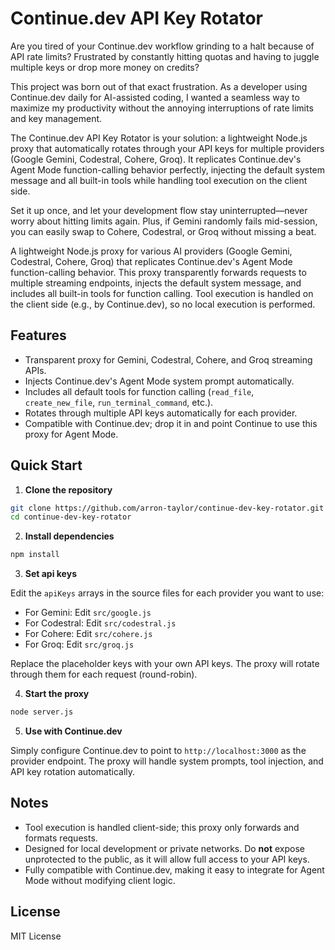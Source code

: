 # Continue.dev API Key Rotator

Are you tired of your Continue.dev workflow grinding to a halt because of API rate limits? Frustrated by constantly hitting quotas and having to juggle multiple keys or drop more money on credits?

This project was born out of that exact frustration. As a developer using Continue.dev daily for AI-assisted coding, I wanted a seamless way to maximize my productivity without the annoying interruptions of rate limits and key management.

The Continue.dev API Key Rotator is your solution: a lightweight Node.js proxy that automatically rotates through your API keys for multiple providers (Google Gemini, Codestral, Cohere, Groq). It replicates Continue.dev's Agent Mode function-calling behavior perfectly, injecting the default system message and all built-in tools while handling tool execution on the client side.

Set it up once, and let your development flow stay uninterrupted—never worry about hitting limits again. Plus, if Gemini randomly fails mid-session, you can easily swap to Cohere, Codestral, or Groq without missing a beat.

A lightweight Node.js proxy for various AI providers (Google Gemini, Codestral, Cohere, Groq) that replicates Continue.dev's Agent Mode function-calling behavior. This proxy transparently forwards requests to multiple streaming endpoints, injects the default system message, and includes all built-in tools for function calling. Tool execution is handled on the client side (e.g., by Continue.dev), so no local execution is performed.

## Features

* Transparent proxy for Gemini, Codestral, Cohere, and Groq streaming APIs.
* Injects Continue.dev's Agent Mode system prompt automatically.
* Includes all default tools for function calling (`read_file`, `create_new_file`, `run_terminal_command`, etc.).
* Rotates through multiple API keys automatically for each provider.
* Compatible with Continue.dev; drop it in and point Continue to use this proxy for Agent Mode.

## Quick Start

1. **Clone the repository**

```bash
git clone https://github.com/arron-taylor/continue-dev-key-rotator.git
cd continue-dev-key-rotator
```

2. **Install dependencies**

```bash
npm install
```

3. **Set api keys**

Edit the `apiKeys` arrays in the source files for each provider you want to use:

- For Gemini: Edit `src/google.js`
- For Codestral: Edit `src/codestral.js`
- For Cohere: Edit `src/cohere.js`
- For Groq: Edit `src/groq.js`

Replace the placeholder keys with your own API keys. The proxy will rotate through them for each request (round-robin).

4. **Start the proxy**

```bash
node server.js
```

5. **Use with Continue.dev**

Simply configure Continue.dev to point to `http://localhost:3000` as the provider endpoint. The proxy will handle system prompts, tool injection, and API key rotation automatically.

## Notes

* Tool execution is handled client-side; this proxy only forwards and formats requests.
* Designed for local development or private networks. Do **not** expose unprotected to the public, as it will allow full access to your API keys.
* Fully compatible with Continue.dev, making it easy to integrate for Agent Mode without modifying client logic.

## License

MIT License
